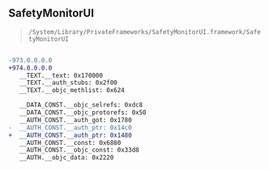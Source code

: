 ## SafetyMonitorUI

> `/System/Library/PrivateFrameworks/SafetyMonitorUI.framework/SafetyMonitorUI`

```diff

-973.0.0.0.0
+974.0.0.0.0
   __TEXT.__text: 0x170000
   __TEXT.__auth_stubs: 0x2f00
   __TEXT.__objc_methlist: 0x624

   __DATA_CONST.__objc_selrefs: 0xdc8
   __DATA_CONST.__objc_protorefs: 0x50
   __AUTH_CONST.__auth_got: 0x1780
-  __AUTH_CONST.__auth_ptr: 0x14c0
+  __AUTH_CONST.__auth_ptr: 0x1480
   __AUTH_CONST.__const: 0x6880
   __AUTH_CONST.__objc_const: 0x33d8
   __AUTH.__objc_data: 0x2220

```
